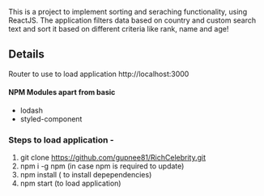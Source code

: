 This is a project to implement sorting and seraching functionality, using ReactJS. The application filters data based on country and custom search text and sort it based on different criteria like rank, name and age!

## Details

Router to use to load application
http://localhost:3000

#### NPM Modules apart from basic
* lodash
* styled-component

### Steps to load application -

1) git clone https://github.com/gupnee81/RichCelebrity.git
2) npm i -g npm (in case npm is required to update)
3) npm install ( to install depependencies)
4) npm start (to load application)



